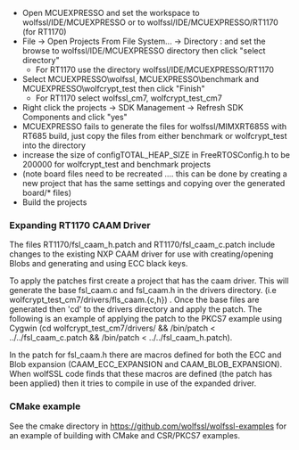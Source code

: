 
- Open MCUEXPRESSO and set the workspace to wolfssl/IDE/MCUEXPRESSO or to wolfssl/IDE/MCUEXPRESSO/RT1170 (for RT1170)
- File -> Open Projects From File System... -> Directory : and set the browse to wolfssl/IDE/MCUEXPRESSO directory then click "select directory"
	- For RT1170 use the directory wolfssl/IDE/MCUEXPRESSO/RT1170
- Select MCUEXPRESSO\wolfssl, MCUEXPRESSO\benchmark and MCUEXPRESSO\wolfcrypt_test then click "Finish"
	- For RT1170 select wolfssl_cm7, wolfcrypt_test_cm7
- Right click the projects -> SDK Management -> Refresh SDK Components and click "yes"
- MCUEXPRESSO fails to generate the files for wolfssl/MIMXRT685S with RT685 build, just copy the files from either benchmark or wolfcrypt_test into the directory
- increase the size of configTOTAL_HEAP_SIZE in FreeRTOSConfig.h to be 200000 for wolfcrypt_test and benchmark projects
- (note board files need to be recreated .... this can be done by creating a new project that has the same settings and copying over the generated board/* files)
- Build the projects


### Expanding RT1170 CAAM Driver
The files RT1170/fsl_caam_h.patch and RT1170/fsl_caam_c.patch include changes to
the existing NXP CAAM driver for use with creating/opening Blobs and generating
and using ECC black keys.

To apply the patches first create a project that has the caam driver. This will
generate the base fsl_caam.c and fsl_caam.h in the drivers directory. (i.e wolfcrypt_test_cm7/drivers/fls_caam.{c,h})
. Once the base files are generated then 'cd' to the drivers directory and apply
the patch. The following is an example of applying the patch to the PKCS7 example
using Cygwin (cd wolfcrypt_test_cm7/drivers/ && /bin/patch < ../../fsl_caam_c.patch && /bin/patch < ../../fsl_caam_h.patch).

In the patch for fsl_caam.h there are macros defined for both the ECC and Blob
expansion (CAAM_ECC_EXPANSION and CAAM_BLOB_EXPANSION). When wolfSSL code finds
that these macros are defined (the patch has been applied) then it tries to
compile in use of the expanded driver.

### CMake example

See the cmake directory in https://github.com/wolfssl/wolfssl-examples for an example of
building with CMake and CSR/PKCS7 examples.
